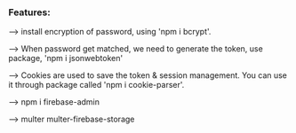 ### Features:

--> install encryption of password, using 'npm i bcrypt'.
 
--> When password get matched, we need to generate the token, use package, 'npm i jsonwebtoken'

--> Cookies are used to save the token & session management. You can use it through package called 'npm i cookie-parser'.

--> npm i firebase-admin 

--> multer multer-firebase-storage

